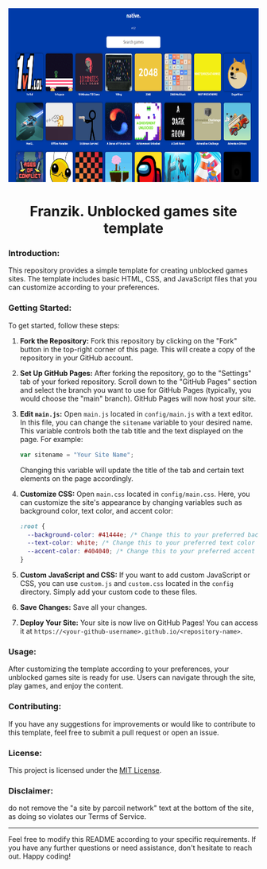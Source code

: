 <div align=center> 
<img title="a title" alt="Alt text" src="nativess.png" height="350" /></div>

<h1 align=center> Franzik. Unblocked games site template </h1>

### Introduction:

This repository provides a simple template for creating unblocked games sites. The template includes basic HTML, CSS, and JavaScript files that you can customize according to your preferences.

### Getting Started:

To get started, follow these steps:

1. **Fork the Repository:**
   Fork this repository by clicking on the "Fork" button in the top-right corner of this page. This will create a copy of the repository in your GitHub account.

2. **Set Up GitHub Pages:**
   After forking the repository, go to the "Settings" tab of your forked repository. Scroll down to the "GitHub Pages" section and select the branch you want to use for GitHub Pages (typically, you would choose the "main" branch). GitHub Pages will now host your site.

3. **Edit `main.js`:**
   Open `main.js` located in `config/main.js` with a text editor. In this file, you can change the `sitename` variable to your desired name. This variable controls both the tab title and the text displayed on the page. For example:

   ```javascript
   var sitename = "Your Site Name";
   ```

   Changing this variable will update the title of the tab and certain text elements on the page accordingly.

4. **Customize CSS:**
   Open `main.css` located in `config/main.css`. Here, you can customize the site's appearance by changing variables such as background color, text color, and accent color:

   ```css
   :root {
     --background-color: #41444e; /* Change this to your preferred background color */
     --text-color: white; /* Change this to your preferred text color */
     --accent-color: #404040; /* Change this to your preferred accent color */
   }
   ```

5. **Custom JavaScript and CSS:**
   If you want to add custom JavaScript or CSS, you can use `custom.js` and `custom.css` located in the `config` directory. Simply add your custom code to these files.

6. **Save Changes:**
   Save all your changes.

7. **Deploy Your Site:**
   Your site is now live on GitHub Pages! You can access it at `https://<your-github-username>.github.io/<repository-name>`.

### Usage:

After customizing the template according to your preferences, your unblocked games site is ready for use. Users can navigate through the site, play games, and enjoy the content.

### Contributing:

If you have any suggestions for improvements or would like to contribute to this template, feel free to submit a pull request or open an issue.

### License:

This project is licensed under the [MIT License](LICENSE).

### Disclaimer:

do not remove the "a site by parcoil network" text at the bottom of the site, as doing so violates our Terms of Service.

---

Feel free to modify this README according to your specific requirements. If you have any further questions or need assistance, don't hesitate to reach out. Happy coding!
